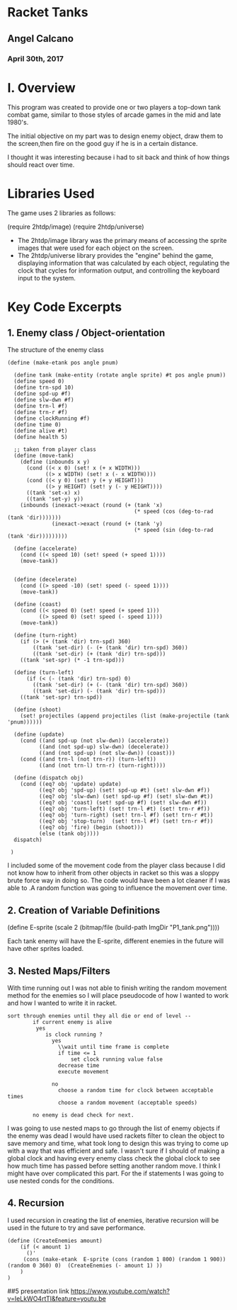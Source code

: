 # Racket Tanks

## Angel Calcano

### April 30th, 2017

# I. Overview

This program was created to provide one or two players a top-down tank combat game, similar to those styles of arcade games in the mid and late 1980's.

The initial objective on my part was to design enemy object, draw them to the screen,then fire on the good guy if he is in a certain distance.

I thought it was interesting because i had to sit back and think of how things should react over time. 
# Libraries Used

The game uses 2 libraries as follows:

(require 2htdp/image)
(require 2htdp/universe)

- The 2htdp/image library was the primary means of accessing the sprite images that were used for each object on the screen.
- The 2htdp/universe library provides the "engine" behind the game, displaying information that was calculated by each object, regulating the clock that cycles for information output, and controlling the keyboard input to the system.

# Key Code Excerpts

## 1. Enemy class / Object-orientation  

The structure of the enemy class
```racket
(define (make-etank pos angle pnum)

  (define tank (make-entity (rotate angle sprite) #t pos angle pnum))
  (define speed 0)
  (define trn-spd 10)
  (define spd-up #f)
  (define slw-dwn #f)
  (define trn-l #f)
  (define trn-r #f)
  (define clockRunning #f) 
  (define time 0)
  (define alive #t) 
  (define health 5) 

  ;; taken from player class 
  (define (move-tank)
    (define (inbounds x y)
      (cond ((< x 0) (set! x (+ x WIDTH)))
            ((> x WIDTH) (set! x (- x WIDTH))))
      (cond ((< y 0) (set! y (+ y HEIGHT)))
            ((> y HEIGHT) (set! y (- y HEIGHT))))
      ((tank 'set-x) x)
      ((tank 'set-y) y))
    (inbounds (inexact->exact (round (+ (tank 'x)
                                        (* speed (cos (deg-to-rad (tank 'dir)))))))
              (inexact->exact (round (+ (tank 'y)
                                        (* speed (sin (deg-to-rad (tank 'dir)))))))))
  
  (define (accelerate)
    (cond ((< speed 10) (set! speed (+ speed 1))))
    (move-tank))
    

  (define (decelerate)
    (cond ((> speed -10) (set! speed (- speed 1))))
    (move-tank))
  
  (define (coast)
    (cond ((< speed 0) (set! speed (+ speed 1)))
          ((> speed 0) (set! speed (- speed 1))))
    (move-tank))

  (define (turn-right)
    (if (> (+ (tank 'dir) trn-spd) 360)
        ((tank 'set-dir) (- (+ (tank 'dir) trn-spd) 360))
        ((tank 'set-dir) (+ (tank 'dir) trn-spd)))
    ((tank 'set-spr) (* -1 trn-spd)))

  (define (turn-left)
      (if (< (- (tank 'dir) trn-spd) 0)
        ((tank 'set-dir) (+ (- (tank 'dir) trn-spd) 360))
        ((tank 'set-dir) (- (tank 'dir) trn-spd)))
    ((tank 'set-spr) trn-spd))

  (define (shoot)
    (set! projectiles (append projectiles (list (make-projectile (tank 'pnum))))))  
  
  (define (update)
    (cond ((and spd-up (not slw-dwn)) (accelerate))
          ((and (not spd-up) slw-dwn) (decelerate))
          ((and (not spd-up) (not slw-dwn)) (coast)))
    (cond ((and trn-l (not trn-r)) (turn-left))
          ((and (not trn-l) trn-r) (turn-right))))

  (define (dispatch obj)
    (cond ((eq? obj 'update) update)      
          ((eq? obj 'spd-up) (set! spd-up #t) (set! slw-dwn #f))
          ((eq? obj 'slw-dwn) (set! spd-up #f) (set! slw-dwn #t))
          ((eq? obj 'coast) (set! spd-up #f) (set! slw-dwn #f))
          ((eq? obj 'turn-left) (set! trn-l #t) (set! trn-r #f))
          ((eq? obj 'turn-right) (set! trn-l #f) (set! trn-r #t))
          ((eq? obj 'stop-turn)  (set! trn-l #f) (set! trn-r #f))
          ((eq? obj 'fire) (begin (shoot)))
          (else (tank obj))))
  dispatch)
   
 ) 
```
I included some of the movement code from the player class because I did not know how to inherit from other objects in racket so this was a sloppy brute force way in doing so. The code would have been a lot cleaner if I was able to .A random function was going to influence the movement over time. 
## 2. Creation of Variable Definitions

(define E-sprite (scale 2 (bitmap/file (build-path ImgDir "P1_tank.png"))))

Each tank enemy will have the E-sprite, different enemies in the future will have other sprites loaded. 
## 3. Nested Maps/Filters

With time running out I was not able to finish writing the random movement method for the enemies so I will place pseudocode of how I wanted to work and how I wanted to write it in racket. 
```
sort through enemies until they all die or end of level --
		if current enemy is alive 
		 yes			
			is clock running ? 
			  yes
				\\wait until time frame is complete
				if time <= 1 
					set clock running value false
				decrease time 
				execute movement 
				
			  no 
				choose a random time for clock between acceptable times
				choose a random movement (acceptable speeds)
				
		no enemy is dead check for next.
```
I was going to use nested maps to go through the list of enemy objects if the enemy was dead I would have used rackets filter to clean the object to save memory and time, what took long to design this was trying to come up with a way that was efficient and safe. I wasn't sure if I should of making a global clock and having every enemy class check the global clock to see how much time has passed before setting another random move. I think I might have over complicated this part. For the if statements I was going to use nested conds for the conditions. 

 


  ## 4.  Recursion
  
   I used recursion in creating the list of enemies, iterative recursion will be used in the future to try and save performance. 

 ```racket
 (define (CreateEnemies amount)  
	 (if (< amount 1)
	   ()' 
	  (cons (make-etank  E-sprite (cons (random 1 800) (random 1 900)) (random 0 360) 0)  (CreateEnemies (- amount 1) ))
	 )
)

```

 ##5 presentation link 
     https://www.youtube.com/watch?v=IeLkWO4rtTI&feature=youtu.be
